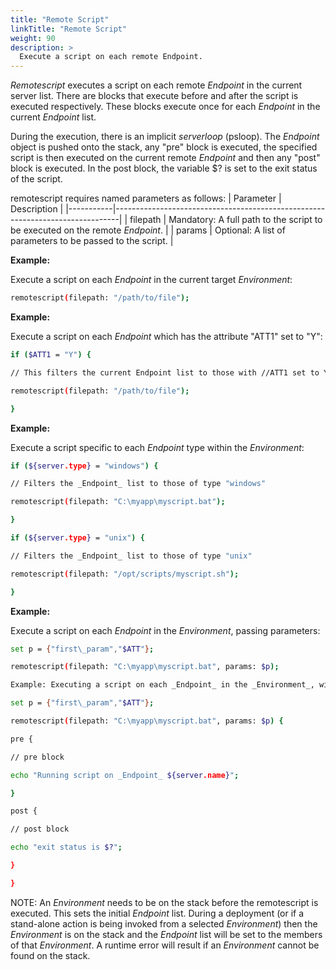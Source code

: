 ```yaml
---
title: "Remote Script"
linkTitle: "Remote Script"
weight: 90
description: >
  Execute a script on each remote Endpoint. 
---
```



_Remotescript_ executes a script on each remote _Endpoint_ in the current server list. There are blocks that execute before and after the script is executed respectively. These blocks execute once for each _Endpoint_ in the current _Endpoint_ list.

During the execution, there is an implicit _serverloop_ (psloop). The _Endpoint_ object is pushed onto the stack, any "pre" block is executed, the specified script is then executed on the current remote _Endpoint_ and then any "post" block is executed. In the post block, the variable $? is set to the exit status of the script.

remotescript requires named parameters as follows:
| Parameter | Description                                                                   |
|-----------|-------------------------------------------------------------------------------|
| filepath  | Mandatory: A full path to the script to be executed on the remote _Endpoint_. |
| params    | Optional: A list of parameters to be passed to the script.                    |

**Example:**

Execute a script on each _Endpoint_ in the current target _Environment_:

```bash
remotescript(filepath: "/path/to/file");
```

**Example:**

Execute a script on each _Endpoint_ which has the attribute "ATT1" set to "Y":

```bash
if ($ATT1 = "Y") {

// This filters the current Endpoint list to those with //ATT1 set to Y. "remotescript" will now only execute on // those Endpoints.

remotescript(filepath: "/path/to/file");

}

```

**Example:**

Execute a script specific to each _Endpoint_ type within the _Environment_:

```bash
if (${server.type} = "windows") {

// Filters the _Endpoint_ list to those of type "windows"

remotescript(filepath: "C:\myapp\myscript.bat");

}

if (${server.type} = "unix") {

// Filters the _Endpoint_ list to those of type "unix"

remotescript(filepath: "/opt/scripts/myscript.sh");

}
```

**Example:**

Execute a script on each _Endpoint_ in the _Environment_, passing parameters:

```bash
set p = {"first\_param","$ATT"};

remotescript(filepath: "C:\myapp\myscript.bat", params: $p);

Example: Executing a script on each _Endpoint_ in the _Environment_, with pre and post block processing:

set p = {"first\_param","$ATT"};

remotescript(filepath: "C:\myapp\myscript.bat", params: $p) {

pre {

// pre block

echo "Running script on _Endpoint_ ${server.name}";

}

post {

// post block

echo "exit status is $?";

}

}
```

NOTE: An _Environment_ needs to be on the stack before the remotescript is executed. This sets the initial _Endpoint_ list. During a deployment (or if a stand-alone action is being invoked from a selected _Environment_) then the _Environment_ is on the stack and the _Endpoint_ list will be set to the members of that _Environment_. A runtime error will result if an _Environment_ cannot be found on the stack.
